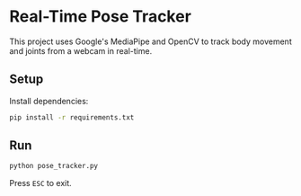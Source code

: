 # Real-Time Pose Tracker

This project uses Google's MediaPipe and OpenCV to track body movement and joints from a webcam in real-time.

## Setup

Install dependencies:

```bash
pip install -r requirements.txt
```

## Run

```bash
python pose_tracker.py
```

Press `ESC` to exit.
